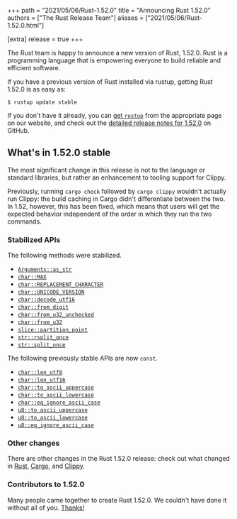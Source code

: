 +++
path = "2021/05/06/Rust-1.52.0"
title = "Announcing Rust 1.52.0"
authors = ["The Rust Release Team"]
aliases = ["2021/05/06/Rust-1.52.0.html"]

[extra]
release = true
+++

The Rust team is happy to announce a new version of Rust, 1.52.0. Rust is a
programming language that is empowering everyone to build reliable and
efficient software.

If you have a previous version of Rust installed via rustup, getting Rust
1.52.0 is as easy as:

```console
$ rustup update stable
```

If you don't have it already, you can [get `rustup`][install]
from the appropriate page on our website, and check out the
[detailed release notes for 1.52.0][notes] on GitHub.

[install]: https://www.rust-lang.org/install.html
[notes]: https://github.com/rust-lang/rust/blob/master/RELEASES.md#version-1520-2021-05-06

## What's in 1.52.0 stable

The most significant change in this release is not to the language or standard
libraries, but rather an enhancement to tooling support for Clippy.

Previously, running `cargo check` followed by `cargo clippy` wouldn't actually
run Clippy: the build caching in Cargo didn't differentiate between the two. In
1.52, however, this has been fixed, which means that users will get the expected
behavior independent of the order in which they run the two commands.

### Stabilized APIs

The following methods were stabilized.

- [`Arguments::as_str`]
- [`char::MAX`]
- [`char::REPLACEMENT_CHARACTER`]
- [`char::UNICODE_VERSION`]
- [`char::decode_utf16`]
- [`char::from_digit`]
- [`char::from_u32_unchecked`]
- [`char::from_u32`]
- [`slice::partition_point`]
- [`str::rsplit_once`]
- [`str::split_once`]

The following previously stable APIs are now `const`.

- [`char::len_utf8`]
- [`char::len_utf16`]
- [`char::to_ascii_uppercase`]
- [`char::to_ascii_lowercase`]
- [`char::eq_ignore_ascii_case`]
- [`u8::to_ascii_uppercase`]
- [`u8::to_ascii_lowercase`]
- [`u8::eq_ignore_ascii_case`]

[`char::MAX`]: https://doc.rust-lang.org/std/primitive.char.html#associatedconstant.MAX
[`char::REPLACEMENT_CHARACTER`]: https://doc.rust-lang.org/std/primitive.char.html#associatedconstant.REPLACEMENT_CHARACTER
[`char::UNICODE_VERSION`]: https://doc.rust-lang.org/std/primitive.char.html#associatedconstant.UNICODE_VERSION
[`char::decode_utf16`]: https://doc.rust-lang.org/std/primitive.char.html#method.decode_utf16
[`char::from_u32`]: https://doc.rust-lang.org/std/primitive.char.html#method.from_u32
[`char::from_u32_unchecked`]: https://doc.rust-lang.org/std/primitive.char.html#method.from_u32_unchecked
[`char::from_digit`]: https://doc.rust-lang.org/std/primitive.char.html#method.from_digit
[`Arguments::as_str`]: https://doc.rust-lang.org/stable/std/fmt/struct.Arguments.html#method.as_str
[`str::split_once`]: https://doc.rust-lang.org/stable/std/primitive.str.html#method.split_once
[`str::rsplit_once`]: https://doc.rust-lang.org/stable/std/primitive.str.html#method.rsplit_once
[`slice::partition_point`]: https://doc.rust-lang.org/stable/std/primitive.slice.html#method.partition_point
[`char::len_utf8`]: https://doc.rust-lang.org/stable/std/primitive.char.html#method.len_utf8
[`char::len_utf16`]: https://doc.rust-lang.org/stable/std/primitive.char.html#method.len_utf16
[`char::to_ascii_uppercase`]: https://doc.rust-lang.org/stable/std/primitive.char.html#method.to_ascii_uppercase
[`char::to_ascii_lowercase`]: https://doc.rust-lang.org/stable/std/primitive.char.html#method.to_ascii_lowercase
[`char::eq_ignore_ascii_case`]: https://doc.rust-lang.org/stable/std/primitive.char.html#method.eq_ignore_ascii_case
[`u8::to_ascii_uppercase`]: https://doc.rust-lang.org/stable/std/primitive.u8.html#method.to_ascii_uppercase
[`u8::to_ascii_lowercase`]: https://doc.rust-lang.org/stable/std/primitive.u8.html#method.to_ascii_lowercase
[`u8::eq_ignore_ascii_case`]: https://doc.rust-lang.org/stable/std/primitive.u8.html#method.eq_ignore_ascii_case

### Other changes

There are other changes in the Rust 1.52.0 release: check out what changed in [Rust](https://github.com/rust-lang/rust/blob/master/RELEASES.md#version-1520-2021-05-06), [Cargo](https://doc.rust-lang.org/nightly/cargo/CHANGELOG.html#cargo-152-2021-05-06), and [Clippy](https://github.com/rust-lang/rust-clippy/blob/master/CHANGELOG.md#rust-152).

### Contributors to 1.52.0

Many people came together to create Rust 1.52.0. We couldn't have done it without all of you. [Thanks!](https://thanks.rust-lang.org/rust/1.52.0/)
